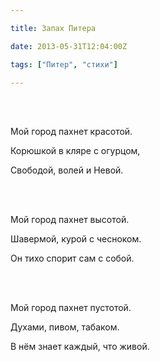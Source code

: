 ```yaml
---

title: Запах Питера

date: 2013-05-31T12:04:00Z

tags: ["Питер", "стихи"]

---
```


<br/><br/>

Мой город пахнет красотой.

Корюшкой в кляре с огурцом,

Свободой, волей и Невой.

<br/><br/>

Мой город пахнет высотой.

Шавермой, курой с чесноком.

Он тихо спорит сам с собой.

<br/><br/>

Мой город пахнет пустотой.

Духами, пивом, табаком.

В нём знает каждый, что живой.